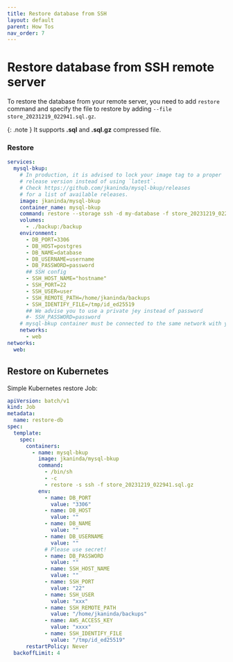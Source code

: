 ```yaml
---
title: Restore database from SSH
layout: default
parent: How Tos
nav_order: 7
---
```

# Restore database from SSH remote server

To restore the database from your remote server, you need to add `restore` command and specify the file to restore by adding `--file store_20231219_022941.sql.gz`.

{: .note }
It supports __.sql__ and __.sql.gz__ compressed file.

### Restore

```yml
services:
  mysql-bkup:
    # In production, it is advised to lock your image tag to a proper
    # release version instead of using `latest`.
    # Check https://github.com/jkaninda/mysql-bkup/releases
    # for a list of available releases.
    image: jkaninda/mysql-bkup
    container_name: mysql-bkup
    command: restore --storage ssh -d my-database -f store_20231219_022941.sql.gz --path /home/jkaninda/backups
    volumes:
      - ./backup:/backup
    environment:
      - DB_PORT=3306
      - DB_HOST=postgres
      - DB_NAME=database
      - DB_USERNAME=username
      - DB_PASSWORD=password
      ## SSH config
      - SSH_HOST_NAME="hostname"
      - SSH_PORT=22
      - SSH_USER=user
      - SSH_REMOTE_PATH=/home/jkaninda/backups
      - SSH_IDENTIFY_FILE=/tmp/id_ed25519
      ## We advise you to use a private jey instead of password
      #- SSH_PASSWORD=password
    # mysql-bkup container must be connected to the same network with your database
    networks:
      - web
networks:
  web:
```
## Restore on Kubernetes

Simple Kubernetes restore Job:

```yaml
apiVersion: batch/v1
kind: Job
metadata:
  name: restore-db
spec:
  template:
    spec:
      containers:
        - name: mysql-bkup
          image: jkaninda/mysql-bkup
          command:
            - /bin/sh
            - -c
            - restore -s ssh -f store_20231219_022941.sql.gz
          env:
            - name: DB_PORT
              value: "3306"
            - name: DB_HOST
              value: ""
            - name: DB_NAME
              value: ""
            - name: DB_USERNAME
              value: ""
            # Please use secret!
            - name: DB_PASSWORD
              value: ""
            - name: SSH_HOST_NAME
              value: ""
            - name: SSH_PORT
              value: "22"
            - name: SSH_USER
              value: "xxx"
            - name: SSH_REMOTE_PATH
              value: "/home/jkaninda/backups"
            - name: AWS_ACCESS_KEY
              value: "xxxx"
            - name: SSH_IDENTIFY_FILE
              value: "/tmp/id_ed25519"
      restartPolicy: Never
  backoffLimit: 4
```